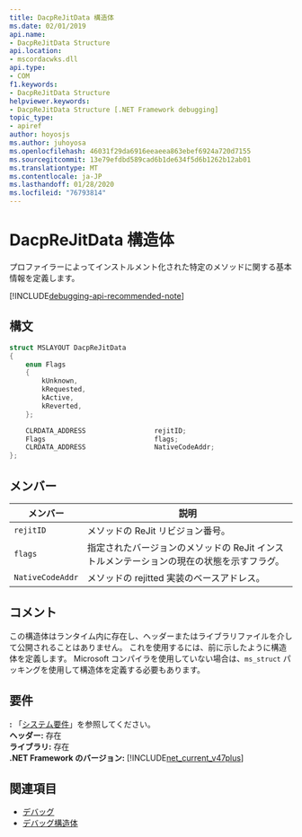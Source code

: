 ```yaml
---
title: DacpReJitData 構造体
ms.date: 02/01/2019
api.name:
- DacpReJitData Structure
api.location:
- mscordacwks.dll
api.type:
- COM
f1.keywords:
- DacpReJitData Structure
helpviewer.keywords:
- DacpReJitData Structure [.NET Framework debugging]
topic_type:
- apiref
author: hoyosjs
ms.author: juhoyosa
ms.openlocfilehash: 46031f29da6916eeaeea863ebef6924a720d7155
ms.sourcegitcommit: 13e79efdbd589cad6b1de634f5d6b1262b12ab01
ms.translationtype: MT
ms.contentlocale: ja-JP
ms.lasthandoff: 01/28/2020
ms.locfileid: "76793814"
---
```

# <a name="dacprejitdata-structure"></a>DacpReJitData 構造体

プロファイラーによってインストルメント化された特定のメソッドに関する基本情報を定義します。

[!INCLUDE[debugging-api-recommended-note](../../../../includes/debugging-api-recommended-note.md)]

## <a name="syntax"></a>構文

```cpp
struct MSLAYOUT DacpReJitData
{
    enum Flags
    {
        kUnknown,
        kRequested,
        kActive,
        kReverted,
    };

    CLRDATA_ADDRESS                 rejitID;
    Flags                           flags;
    CLRDATA_ADDRESS                 NativeCodeAddr;
};
```

## <a name="members"></a>メンバー

| メンバー           | 説明                                                                                      |
| ---------------- | ------------------------------------------------------------------------------------------------ |
| `rejitID`        | メソッドの ReJit リビジョン番号。                                                          |
| `flags`          | 指定されたバージョンのメソッドの ReJit インストルメンテーションの現在の状態を示すフラグ。 |
| `NativeCodeAddr` | メソッドの rejitted 実装のベースアドレス。                                         |

## <a name="remarks"></a>コメント

この構造体はランタイム内に存在し、ヘッダーまたはライブラリファイルを介して公開されることはありません。 これを使用するには、前に示したように構造体を定義します。 Microsoft コンパイラを使用していない場合は、`ms_struct` パッキングを使用して構造体を定義する必要もあります。

## <a name="requirements"></a>要件
**:** 「[システム要件](../../../../docs/framework/get-started/system-requirements.md)」を参照してください。  
**ヘッダー:** 存在  
**ライブラリ:** 存在  
**.NET Framework のバージョン:** [!INCLUDE[net_current_v47plus](../../../../includes/net-current-v47plus.md)]  

## <a name="see-also"></a>関連項目

- [デバッグ](index.md)
- [デバッグ構造体](debugging-structures.md)
